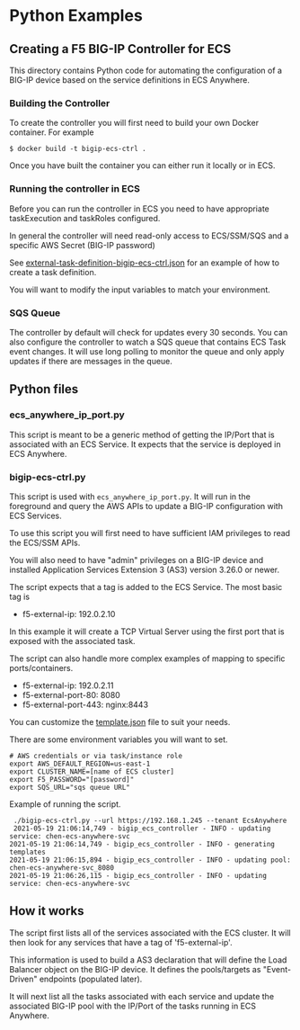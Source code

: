 # Python Examples
## Creating a F5 BIG-IP Controller for ECS

This directory contains Python code for automating the configuration of a BIG-IP device based on the service definitions in ECS Anywhere.

### Building the Controller

To create the controller you will first need to build your own Docker container.  For example

```
$ docker build -t bigip-ecs-ctrl .
```

Once you have built the container you can either run it locally or in ECS.  

### Running the controller in ECS

Before you can run the controller in ECS you need to have appropriate taskExecution and taskRoles configured.

In general the controller will need read-only access to ECS/SSM/SQS and a specific AWS Secret (BIG-IP password)

See [external-task-definition-bigip-ecs-ctrl.json](external-task-definition-bigip-ecs-ctrl.json) for an example of how to create a task definition.

You will want to modify the input variables to match your environment.

### SQS Queue

The controller by default will check for updates every 30 seconds.  You can also configure the controller
to watch a SQS queue that contains ECS Task event changes.  It will use long polling to monitor the queue
and only apply updates if there are messages in the queue.

## Python files

### ecs_anywhere_ip_port.py

This script is meant to be a generic method of getting the IP/Port that is associated with
an ECS Service.  It expects that the service is deployed in ECS Anywhere.

### bigip-ecs-ctrl.py

This script is used with ``ecs_anywhere_ip_port.py``.  It will run in the foreground and query
the AWS APIs to update a BIG-IP configuration with ECS Services.

To use this script you will first need to have sufficient IAM privileges to read the ECS/SSM APIs.

You will also need to have "admin" privileges on a BIG-IP device and installed Application Services
Extension 3 (AS3) version 3.26.0 or newer.

The script expects that a tag is added to the ECS Service.  The most basic tag is

- f5-external-ip: 192.0.2.10

In this example it will create a TCP Virtual Server using the first port that is exposed with
the associated task.

The script can also handle more complex examples of mapping to specific ports/containers.

- f5-external-ip: 192.0.2.11
- f5-external-port-80: 8080
- f5-external-port-443: nginx:8443

You can customize the [template.json](template.json) file to suit your needs.

There are some environment variables you will want to set.

```
# AWS credentials or via task/instance role
export AWS_DEFAULT_REGION=us-east-1
export CLUSTER_NAME=[name of ECS cluster]
export F5_PASSWORD="[password]"
export SQS_URL="sqs queue URL"
```

Example of running the script.

```
 ./bigip-ecs-ctrl.py --url https://192.168.1.245 --tenant EcsAnywhere
 2021-05-19 21:06:14,749 - bigip_ecs_controller - INFO - updating service: chen-ecs-anywhere-svc
2021-05-19 21:06:14,749 - bigip_ecs_controller - INFO - generating templates
2021-05-19 21:06:15,894 - bigip_ecs_controller - INFO - updating pool: chen-ecs-anywhere-svc_8080
2021-05-19 21:06:26,115 - bigip_ecs_controller - INFO - updating service: chen-ecs-anywhere-svc
```
## How it works

The script first lists all of the services associated with the ECS cluster.  It will then look for
any services that have a tag of 'f5-external-ip'.

This information is used to build a AS3 declaration that will define the Load Balancer object on
the BIG-IP device.  It defines the pools/targets as "Event-Driven" endpoints (populated later).

It will next list all the tasks associated with each service and update the associated BIG-IP pool
with the IP/Port of the tasks running in ECS Anywhere.

